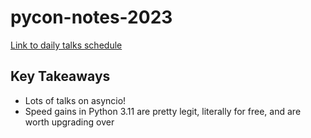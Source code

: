 # pycon-notes-2023

[Link to daily talks schedule](https://us.pycon.org/2023/schedule/talks/)

## Key Takeaways

- Lots of talks on asyncio!
- Speed gains in Python 3.11 are pretty legit, literally for free, and are worth upgrading over
